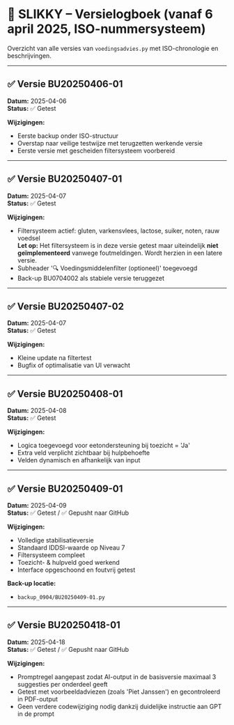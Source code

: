 # 📘 SLIKKY – Versielogboek (vanaf 6 april 2025, ISO-nummersysteem)

Overzicht van alle versies van `voedingsadvies.py` met ISO-chronologie en beschrijvingen.

---

## ✅ Versie BU20250406-01  
**Datum:** 2025-04-06  
**Status:** ✅ Getest  

**Wijzigingen:**  
- Eerste backup onder ISO-structuur  
- Overstap naar veilige testwijze met terugzetten werkende versie  
- Eerste versie met gescheiden filtersysteem voorbereid

---

## ✅ Versie BU20250407-01  
**Datum:** 2025-04-07  
**Status:** ✅ Getest  

**Wijzigingen:**  
- Filtersysteem actief: gluten, varkensvlees, lactose, suiker, noten, rauw voedsel  
**Let op:** Het filtersysteem is in deze versie getest maar uiteindelijk **niet geïmplementeerd** vanwege foutmeldingen. Wordt herzien in een latere versie.  
- Subheader '🔍 Voedingsmiddelenfilter (optioneel)' toegevoegd  
- Back-up BU0704002 als stabiele versie teruggezet

---

## ✅ Versie BU20250407-02  
**Datum:** 2025-04-07  
**Status:** ✅ Getest  

**Wijzigingen:**  
- Kleine update na filtertest  
- Bugfix of optimalisatie van UI verwacht

---

## ✅ Versie BU20250408-01  
**Datum:** 2025-04-08  
**Status:** ✅ Getest  

**Wijzigingen:**  
- Logica toegevoegd voor eetondersteuning bij toezicht = 'Ja'  
- Extra veld verplicht zichtbaar bij hulpbehoefte  
- Velden dynamisch en afhankelijk van input

---

## ✅ Versie BU20250409-01  
**Datum:** 2025-04-09  
**Status:** ✅ Getest / ✅ Gepusht naar GitHub  

**Wijzigingen:**  
- Volledige stabilisatieversie  
- Standaard IDDSI-waarde op Niveau 7  
- Filtersysteem compleet  
- Toezicht- & hulpveld goed werkend  
- Interface opgeschoond en foutvrij getest

**Back-up locatie:**  
- `backup_0904/BU20250409-01.py`

---

## ✅ Versie BU20250418-01  
**Datum:** 2025-04-18  
**Status:** ✅ Getest / ✅ Gepusht naar GitHub  

**Wijzigingen:**  
- Promptregel aangepast zodat AI-output in de basisversie maximaal 3 suggesties per onderdeel geeft  
- Getest met voorbeeldadviezen (zoals 'Piet Janssen') en gecontroleerd in PDF-output  
- Geen verdere codewijziging nodig dankzij duidelijke instructie aan GPT in de prompt

